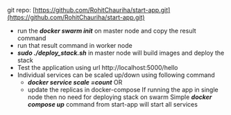 git repo: [https://github.com/RohitChauriha/start-app.git](https://github.com/RohitChauriha/start-app.git)
 - run the **_docker swarm init_** on master node and copy the result command
 - run that result command in worker node
 - **_sudo ./deploy_stack.sh_** in master node will build images and deploy the stack
 - Test the application using url http://localhost:5000/hello
 - Individual services can be scaled up/down using following command 
   - _**docker service scale <service-name>=count**_ OR
   - update the replicas in docker-compose
 If running the app in single node then no need for deploying stack on swarm
 Simple _**docker compose up**_ command from start-app will start all services